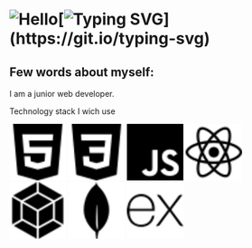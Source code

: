 
# ![Hello](https://media.giphy.com/media/a74pSGN7wvT7a/giphy.gif)[![Typing SVG](https://readme-typing-svg.herokuapp.com?font=Fira+Code&size=30&pause=1000&width=435&lines=%2Cmy+name+is+Vladimir!)](https://git.io/typing-svg)

## Few words about myself:

I am a junior web developer.

Technology stack I wich use

<div>
  <img src="./images/html5.svg" alt="HTML" width="100" />
  <img src="./images/css3.svg" alt="CSS" width="100" />
  <img src="./images/javascript.svg" alt="JS" width="100" />
  <img src="./images/react.svg" alt="React" width="100" />
  <img src="./images/webpack.svg" alt="Webpack" width="100" />
  <img src="./images/mongodb.svg" alt="MongoDB" width="100" />
  <img src="./images/express.svg" alt="Express.js" width="100" />
</div>








  
